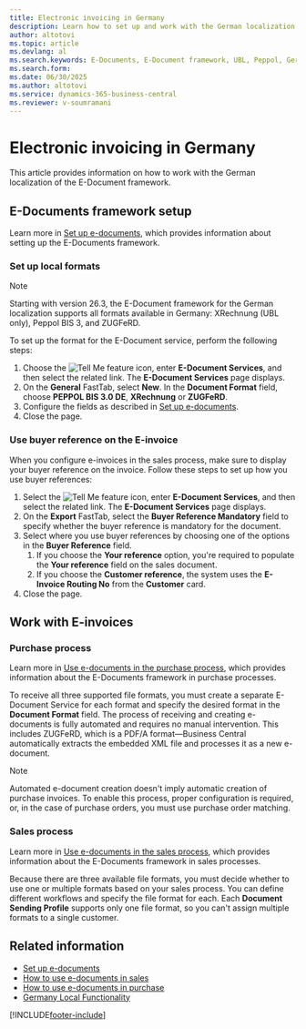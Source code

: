 ```yaml
---
title: Electronic invoicing in Germany
description: Learn how to set up and work with the German localization of the E-Document framework.
author: altotovi
ms.topic: article
ms.devlang: al
ms.search.keywords: E-Documents, E-Document framework, UBL, Peppol, German version
ms.search.form: 
ms.date: 06/30/2025
ms.author: altotovi
ms.service: dynamics-365-business-central
ms.reviewer: v-soumramani
---
```


# Electronic invoicing in Germany

This article provides information on how to work with the German localization of the E-Document framework.

## E-Documents framework setup

Learn more in [Set up e-documents](../../finance-how-setup-edocuments.md), which provides information about setting up the E-Documents framework.

### Set up local formats  

> [!NOTE]
> Starting with version 26.3, the E-Document framework for the German localization supports all formats available in Germany: XRechnung (UBL only), Peppol BIS 3, and ZUGFeRD.  

To set up the format for the E-Document service, perform the following steps:  

1. Choose the ![Tell Me feature](../../media/ui-search/search_small.png "Tell me what you want to do") icon, enter **E-Document Services**, and then select the related link. The **E-Document Services** page displays.
1. On the **General** FastTab, select **New**. In the **Document Format** field, choose **PEPPOL BIS 3.0 DE**, **XRechnung** or **ZUGFeRD**.  
1. Configure the fields as described in [Set up e-documents](../../finance-how-setup-edocuments.md).
1. Close the page.

### Use buyer reference on the E-invoice

When you configure e-invoices in the sales process, make sure to display your buyer reference on the invoice. Follow these steps to set up how you use buyer references:  

1. Select the ![Tell Me feature](../../media/ui-search/search_small.png "Tell me what you want to do") icon, enter **E-Document Services**, and then select the related link. The **E-Document Services** page displays.
1. On the **Export** FastTab, select the **Buyer Reference Mandatory** field to specify whether the buyer reference is mandatory for the document.
1. Select where you use buyer references by choosing one of the options in the **Buyer Reference** field.  
   1. If you choose the **Your reference** option, you're required to populate the **Your reference** field on the sales document.
   1. If you choose the **Customer reference**, the system uses the **E-Invoice Routing No** from the **Customer** card.  
1. Close the page.

## Work with E-invoices

### Purchase process

Learn more in [Use e-documents in the purchase process](../../finance-how-use-edocuments-purchase.md), which provides information about the E-Documents framework in purchase processes.

To receive all three supported file formats, you must create a separate E-Document Service for each format and specify the desired format in the **Document Format** field. The process of receiving and creating e-documents is fully automated and requires no manual intervention. This includes ZUGFeRD, which is a PDF/A format—Business Central automatically extracts the embedded XML file and processes it as a new e-document.

> [!NOTE]
> Automated e-document creation doesn't imply automatic creation of purchase invoices. To enable this process, proper configuration is required, or, in the case of purchase orders, you must use purchase order matching.

### Sales process

Learn more in [Use e-documents in the sales process](../../finance-how-use-edocuments.md), which provides information about the E-Documents framework in sales processes.

Because there are three available file formats, you must decide whether to use one or multiple formats based on your sales process. You can define different workflows and specify the file format for each. Each **Document Sending Profile** supports only one file format, so you can't assign multiple formats to a single customer.

## Related information

- [Set up e-documents](../../finance-how-setup-edocuments.md)  
- [How to use e-documents in sales](../../finance-how-use-edocuments.md)  
- [How to use e-documents in purchase](../../finance-how-use-edocuments-purchase.md)  
- [Germany Local Functionality](germany-local-functionality.md)  

[!INCLUDE[footer-include](../../includes/footer-banner.md)]
